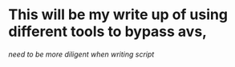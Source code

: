# This will be my write up of using different tools to bypass avs,

<h6>need to be more diligent when writing script </h6>

